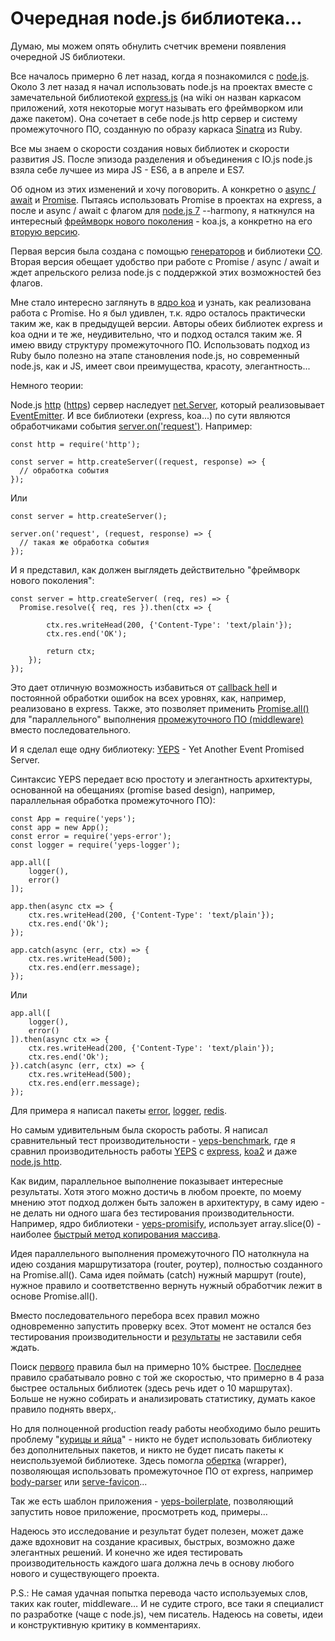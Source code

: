 # Очередная node.js библиотека…

Думаю, мы можем опять обнулить счетчик времени появления очередной JS библиотеки.

Все началось примерно 6 лет назад, когда я познакомился с [node.js](https://nodejs.org/).
Около 3 лет назад я начал использовать node.js на проектах 
вместе с замечательной библиотекой [express.js](https://ru.wikipedia.org/wiki/Express.js) 
(на wiki он назван каркасом приложений, 
хотя некоторые могут называть его фреймворком или даже пакетом). 
Она сочетает в себе node.js http сервер и систему промежуточного ПО, 
созданную по образу каркаса [Sinatra](http://www.sinatrarb.com/intro-ru.html) из Ruby.  

Все мы знаем о скорости создания новых библиотек и скорости развития JS. 
После эпизода разделения и объединения с IO.js node.js взяла себе лучшее из мира JS - ES6, 
а в апреле и ES7.

Об одном из этих изменений и хочу поговорить. 
А конкретно о [async / await](https://habrahabr.ru/post/282477/) 
и [Promise](https://habrahabr.ru/post/209662/). 
Пытаясь использовать Promise в проектах на express, 
а после и async / await с флагом для [node.js 7](https://habrahabr.ru/post/313658/) --harmony, 
я наткнулся на интересный [фреймворк нового поколения](https://habrahabr.ru/post/301126/) - koa.js, 
а конкретно на его [вторую версию](https://github.com/koajs/koa/tree/v2.x).

Первая версия была создана с помощью [генераторов](https://habrahabr.ru/post/277033/) 
и библиотеки [CO](https://github.com/tj/co). 
Вторая версия обещает удобство при работе с Promise / async / await 
и ждет апрельского релиза node.js с поддержкой этих возможностей без флагов.

Мне стало интересно заглянуть в [ядро koa](https://github.com/koajs/compose/tree/next) и узнать, 
как реализована работа с Promise. 
Но я был удивлен, т.к. ядро осталось практически таким же, как в предыдущей версии. 
Авторы обеих библиотек express и koa одни и те же, неудивительно, что и подход остался таким же. 
Я имею ввиду структуру промежуточного ПО. 
Использовать подход из Ruby было полезно на этапе становления node.js, но современный node.js, 
как и JS, имеет свои преимущества, красоту, элегантность...

Немного теории:

Node.js [http](https://nodejs.org/api/http.html#http_class_http_server) 
([https](https://nodejs.org/api/https.html#https_https_createserver_options_requestlistener)) 
сервер наследует [net.Server](https://nodejs.org/api/net.html#net_class_net_server), 
который реализовывает [EventEmitter](https://nodejs.org/api/events.html#events_class_eventemitter). 
И все библиотеки (express, koa...) по сути являются обработчиками события 
[server.on('request')](https://nodejs.org/en/docs/guides/anatomy-of-an-http-transaction/). 
Например:

    const http = require('http');
    
    const server = http.createServer((request, response) => {
      // обработка события
    });
    
Или

    const server = http.createServer();
    
    server.on('request', (request, response) => {
      // такая же обработка события
    });

И я представил, как должен выглядеть действительно "фреймворк нового поколения":

    const server = http.createServer( (req, res) => {
      Promise.resolve({ req, res }).then(ctx => {
    
            ctx.res.writeHead(200, {'Content-Type': 'text/plain'});
            ctx.res.end('OK');
    
            return ctx;
        });
    });

Это дает отличную возможность избавиться от [callback hell](https://habrahabr.ru/post/319094/) 
и постоянной обработки ошибок на всех уровнях, как, например, реализовано в express. 
Также, это позволяет применить 
[Promise.all()](https://developer.mozilla.org/ru/docs/Web/JavaScript/Reference/Global_Objects/Promise/all) 
для "параллельного" выполнения [промежуточного ПО (middleware)](http://expressjs.com/ru/guide/using-middleware.html) 
вместо последовательного. 

И я сделал еще одну библиотеку: [YEPS](https://github.com/evheniy/yeps) - Yet Another Event Promised Server.

Синтаксис YEPS передает всю простоту и элегантность архитектуры, основанной на обещаниях 
(promise based design), например, параллельная обработка промежуточного ПО):

    const App = require('yeps');
    const app = new App();
    const error = require('yeps-error');
    const logger = require('yeps-logger');
    
    app.all([
        logger(),
        error()
    ]);
    
    app.then(async ctx => {
        ctx.res.writeHead(200, {'Content-Type': 'text/plain'});
        ctx.res.end('Ok');
    });
    
    app.catch(async (err, ctx) => {
        ctx.res.writeHead(500);
        ctx.res.end(err.message);
    });
    
Или

    app.all([
        logger(),
        error()
    ]).then(async ctx => {
        ctx.res.writeHead(200, {'Content-Type': 'text/plain'});
        ctx.res.end('Ok');
    }).catch(async (err, ctx) => {
        ctx.res.writeHead(500);
        ctx.res.end(err.message);
    });

Для примера я написал пакеты [error](https://github.com/evheniy/yeps-error), 
[logger](https://github.com/evheniy/yeps-logger), [redis](https://github.com/evheniy/yeps-redis).

Но самым удивительным была скорость работы. 
Я написал сравнительный тест производительности - [yeps-benchmark](https://github.com/evheniy/yeps-benchmark), 
где я сравнил производительность работы [YEPS](https://raw.githubusercontent.com/evheniy/yeps-benchmark/master/reports/yeps_middleware.txt) с 
[express](https://raw.githubusercontent.com/evheniy/yeps-benchmark/master/reports/express_middleware.txt), 
[koa2](https://raw.githubusercontent.com/evheniy/yeps-benchmark/master/reports/koa2_middleware.txt) 
и даже [node.js http](https://raw.githubusercontent.com/evheniy/yeps-benchmark/master/reports/http_middleware.txt).

Как видим, параллельное выполнение показывает интересные результаты. 
Хотя этого можно достичь в любом проекте, по моему мнению этот подход должен быть заложен в архитектуру, 
в саму идею - не делать ни одного шага без тестирования производительности. 
Например, ядро библиотеки - [yeps-promisify](https://github.com/evheniy/yeps-promisify), 
использует array.slice(0) - наиболее 
[быстрый метод копирования массива](http://stackoverflow.com/questions/3978492/javascript-fastest-way-to-duplicate-an-array-slice-vs-for-loop).

Идея параллельного выполнения промежуточного ПО натолкнула на идею создания 
маршрутизатора (router, роутер), полностью созданного на Promise.all(). 
Сама идея поймать (catch) нужный маршрут (route), нужное правило и соответственно 
вернуть нужный обработчик лежит в основе Promise.all().

Вместо последовательного перебора всех правил можно одновременно  запустить проверку всех. 
Этот момент не остался без тестирования производительности и 
[результаты](https://github.com/evheniy/yeps-benchmark) не заставили себя ждать.

Поиск [первого](https://raw.githubusercontent.com/evheniy/yeps-benchmark/master/reports/yeps_route_first.txt) 
правила был на примерно 10% быстрее. 
[Последнее](https://raw.githubusercontent.com/evheniy/yeps-benchmark/master/reports/yeps_route_last.txt) 
правило срабатывало ровно с той же скоростью, что примерно в 4 раза быстрее остальных библиотек 
(здесь речь идет о 10 маршрутах). 
Больше не нужно собирать и анализировать статистику, думать какое правило поднять вверх,. 

Но для полноценной production ready работы необходимо было решить проблему 
"[курицы и яйца](https://ru.wikipedia.org/wiki/%D0%9F%D1%80%D0%BE%D0%B1%D0%BB%D0%B5%D0%BC%D0%B0_%D0%BA%D1%83%D1%80%D0%B8%D1%86%D1%8B_%D0%B8_%D1%8F%D0%B9%D1%86%D0%B0)" - никто 
не будет использовать библиотеку без дополнительных пакетов, 
и никто не будет писать пакеты к неиспользуемой библиотеке. 
Здесь помогла [обертка](https://github.com/evheniy/yeps-express-wrapper) (wrapper), 
позволяющая использовать промежуточное ПО от express, 
например [body-parser](https://github.com/expressjs/body-parser) или 
[serve-favicon](https://github.com/expressjs/serve-favicon)... 

Так же есть шаблон приложения - [yeps-boilerplate](https://github.com/evheniy/yeps-boilerplate), 
позволяющий запустить новое приложение, просмотреть код, примеры…

Надеюсь это исследование и результат будет полезен, 
может даже даже вдохновит на создание красивых, быстрых, возможно даже элегантных решений. 
И конечно же идея тестировать производительность каждого шага должна лечь в основу 
любого нового и существующего проекта.

P.S.: Не самая удачная попытка перевода часто используемых слов, таких как router, middleware… 
И не судите строго, все таки я специалист по разработке (чаще с node.js), чем писатель. 
Надеюсь на советы, идеи и конструктивную критику в комментариях.



